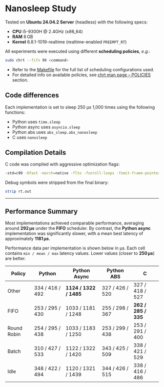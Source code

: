 # Nanosleep Study

Tested on **Ubuntu 24.04.2 Server** (headless) with the following specs:
- **CPU** i5-9300H @ 2.4GHz (x86_64)
- **RAM** 8 GB
- **Kernel** 6.8.1-1019-realtime (realtime-enabled `PREEMPT_RT`)

All experiments were executed using different **scheduling policies**, _e.g._:
```bash
sudo chrt --fifo 99 <command>
```

- Refer to the [Makefile](Makefile) for the full list of scheduling configurations used.
- For detailed info on available policies, see [chrt man page – POLICIES](https://www.man7.org/linux/man-pages/man1/chrt.1.html#POLICIES) section.

## Code differences

Each implementation is set to sleep 250 µs 1,000 times using the following functions:

- Python uses `time.sleep` 
- Python async uses `asyncio.sleep`
- Python abs uses `abs_sleep.abs_nanosleep`
- C uses `nanosleep`

## Compilation Details
C code was compiled with aggressive optimization flags:
```bash
-std=c99 -Ofast -march=native -flto -funroll-loops -fomit-frame-pointer
```

Debug symbols were stripped from the final binary:
```bash
strip rt.out
```

---

## Performance Summary

Most implementations achieved comparable performance, averaging around **292 µs** under the **FIFO** scheduler.
By contrast, the **Python async** implementation was significantly slower, with a mean best latency of approximately **1181 µs**.

Performance data per implementation is shown below in µs.
Each cell contains `min / mean / max` latency values. Lower values (closer to **250 µs**) are better.

| **Policy**  | **Python** | **Python Async** | **Python ABS**                          | **C** |
|-------------|------------|------------------|-----------------------------------------|-------|
| Other       | 334 / 416 / 492 | **1124 / 1322 / 1485** | 327 / 426 / 520 | 327 / 418 / 527 |
| FIFO        | 253 / 295 / 430 | 1033 / 1181 / 1248 | 255 / 298 / 367 | **262 / 285 / 335** |
| Round Robin | 254 / 295 / 438 | 1033 / 1183 / 1250 | 253 / 299 / 438 | 253 / 291 / 400 |
| Batch       | 310 / 427 / 533 | 1122 / 1322 / 1420 | 343 / 425 / 509 | 338 / 421 / 529 |
| Idle        | 348 / 422 / 494 | 1120 / 1321 / 1439 | 344 / 426 / 515 | 338 / 416 / 486 |
